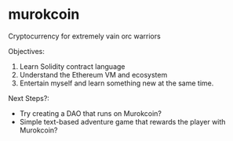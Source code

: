 # murokcoin
Cryptocurrency for extremely vain orc warriors

Objectives:
1. Learn Solidity contract language
2. Understand the Ethereum VM and ecosystem
3. Entertain myself and learn something new at the same time.

Next Steps?:
- Try creating a DAO that runs on Murokcoin?
- Simple text-based adventure game that rewards the player with Murokcoin?
